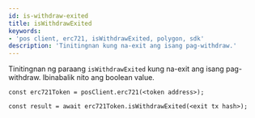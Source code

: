 ```yaml
---
id: is-withdraw-exited
title: isWithdrawExited
keywords:
- 'pos client, erc721, isWithdrawExited, polygon, sdk'
description: 'Tinitingnan kung na-exit ang isang pag-withdraw.'
---
```


Tinitingnan ng paraang `isWithdrawExited` kung na-exit ang isang pag-withdraw. Ibinabalik nito ang boolean value.

```
const erc721Token = posClient.erc721(<token address>);

const result = await erc721Token.isWithdrawExited(<exit tx hash>);

```
